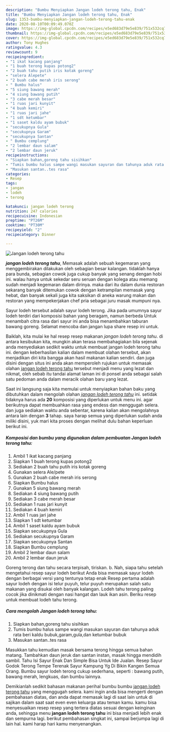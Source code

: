 ```yaml
---
description: "Bumbu Menyiapkan Jangan lodeh terong tahu, Enak"
title: "Bumbu Menyiapkan Jangan lodeh terong tahu, Enak"
slug: 1353-bumbu-menyiapkan-jangan-lodeh-terong-tahu-enak
date: 2020-08-10T00:09:49.070Z
image: https://img-global.cpcdn.com/recipes/e5ed683d79e5e839/751x532cq70/jangan-lodeh-terong-tahu-foto-resep-utama.jpg
thumbnail: https://img-global.cpcdn.com/recipes/e5ed683d79e5e839/751x532cq70/jangan-lodeh-terong-tahu-foto-resep-utama.jpg
cover: https://img-global.cpcdn.com/recipes/e5ed683d79e5e839/751x532cq70/jangan-lodeh-terong-tahu-foto-resep-utama.jpg
author: Tony Hughes
ratingvalue: 4.3
reviewcount: 9
recipeingredient:
- "1 ikat kacang panjang"
- "1 buah terong kupas potong2"
- "2 buah tahu putih iris kotak goreng"
- "selera Alepete"
- "2 buah cabe merah iris serong"
- " Bumbu halus"
- "5 siung bawang merah"
- "4 siung bawang putih"
- "3 cabe merah besar"
- "1 ruas jari kunyit"
- "4 buah kemiri"
- "1 ruas jari jahe"
- "1 sdt ketumbar"
- "1 saset kaldu ayam bubuk"
- "secukupnya Gula"
- "secukupnya Garam"
- "secukupnya Santan"
- " Bumbu cemplung"
- "2 lembar daun salam"
- "2 lembar daun jeruk"
recipeinstructions:
- "Siapkan bahan,goreng tahu sisihkan"
- "Tumis bumbu halus sampe wangi masukan sayuran dan tahunya aduk rata beri kaldu bubuk,garam,gula,dan ketumbar bubuk"
- "Masukan santan..tes rasa"
categories:
- Resep
tags:
- jangan
- lodeh
- terong

katakunci: jangan lodeh terong 
nutrition: 247 calories
recipecuisine: Indonesian
preptime: "PT26M"
cooktime: "PT30M"
recipeyield: "2"
recipecategory: Dinner

---
```



![Jangan lodeh terong tahu](https://img-global.cpcdn.com/recipes/e5ed683d79e5e839/751x532cq70/jangan-lodeh-terong-tahu-foto-resep-utama.jpg)

<b><i>jangan lodeh terong tahu</i></b>, Memasak adalah sebuah kegemaran yang menggembirakan dilakukan oleh sebagian besar kalangan. tidaklah hanya para bunda, sebagian cowok juga cukup banyak yang senang dengan hobi ini. walau hanya untuk sekedar seru seruan dengan kolega atau memang sudah menjadi kegemaran dalam dirinya. maka dari itu dalam dunia restoran sekarang banyak ditemukan cowok dengan ketrampilan memasak yang hebat, dan banyak sekali juga kita saksikan di aneka warung makan dan restoran yang mempekerjakan chef pria sebagai juru masak mumpuni nya.

Sayur lodeh tersebut adalah sayur lodeh terong. Jika pada umumnya sayur lodeh terdiri dari komposisi bahan yang beragam, namun berbeda Untuk menambah citra rasa dari sayur ini anda bisa menambahkan taburan bawang goreng. Selamat mencoba dan jangan lupa share resep ini untuk.

Baiklah, kita mulai ke hal resep resep makanan <i>jangan lodeh terong tahu</i>. di antara kesibukan kita, mungkin akan terasa membahagiakan bila sejenak anda menyediakan sedikit waktu untuk membuat jangan lodeh terong tahu ini. dengan keberhasilan kalian dalam membuat olahan tersebut, akan menjadikan diri kita bangga akan hasil makanan kalian sendiri. dan juga disini dengan situs ini anda akan memperoleh rujukan untuk memasak olahan <u>jangan lodeh terong tahu</u> tersebut menjadi menu yang lezat dan nikmat, oleh sebab itu tandai alamat laman ini di ponsel anda sebagai salah satu pedoman anda dalam meracik olahan baru yang lezat.


Saat ini langsung saja kita memulai untuk menyiapkan bahan baku yang dibutuhkan dalam mengolah olahan <u><i>jangan lodeh terong tahu</i></u> ini. setidak tidaknya harus ada <b>20</b> komposisi yang diperlukan untuk menu ini. agar berikutnya dapat membuahkan rasa yang endess dan menggugah selera. dan juga sediakan waktu anda sebentar, karena kalian akan mengolahnya antara lain dengan <b>3</b> tahap. saya harap semua yang diperlukan sudah anda miliki disini, yuk mari kita proses dengan melihat dulu bahan keperluan berikut ini.

<!--inarticleads1-->

##### Komposisi dan bumbu yang digunakan dalam pembuatan Jangan lodeh terong tahu:

1. Ambil 1 ikat kacang panjang
1. Siapkan 1 buah terong kupas potong2
1. Sediakan 2 buah tahu putih iris kotak goreng
1. Gunakan selera Ale/pete
1. Gunakan 2 buah cabe merah iris serong
1. Siapkan  Bumbu halus
1. Gunakan 5 siung bawang merah
1. Sediakan 4 siung bawang putih
1. Sediakan 3 cabe merah besar
1. Sediakan 1 ruas jari kunyit
1. Sediakan 4 buah kemiri
1. Ambil 1 ruas jari jahe
1. Siapkan 1 sdt ketumbar
1. Ambil 1 saset kaldu ayam bubuk
1. Siapkan secukupnya Gula
1. Sediakan secukupnya Garam
1. Siapkan secukupnya Santan
1. Siapkan  Bumbu cemplung
1. Ambil 2 lembar daun salam
1. Ambil 2 lembar daun jeruk


Goreng terong dan tahu secara terpisah, tiriskan. b. Nah, siapa tahu setelah mengetahui resep sayur lodeh berikut Anda bisa memasak sayur lodeh dengan berbagai versi yang tentunya tetap enak Resep pertama adalah sayur lodeh dengan isi telur puyuh, telur puyuh merupakan salah satu makanan yang disukai oleh banyak kalangan. Lodeh tahu terong paling cocok jika dinikmati dengan nasi hangat dan lauk ikan asin. Beriku resep untuk membuat lodeh tahu terong. 

<!--inarticleads2-->

##### Cara mengolah Jangan lodeh terong tahu:

1. Siapkan bahan,goreng tahu sisihkan
1. Tumis bumbu halus sampe wangi masukan sayuran dan tahunya aduk rata beri kaldu bubuk,garam,gula,dan ketumbar bubuk
1. Masukan santan..tes rasa


Masukkan tahu kemudian masak bersama terong hingga semua bahan matang. Tambahkan daun jeruk dan santan instan, masak hingga mendidih sambil. Tahu Isi Sayur Enak Dan Simple Bisa Untuk Ide Jualan. Resep Sayur Godok Terong Tempe Terenak Sayur Kampung Yg Di Bikin Kangen Semua Orang. Bumbu sayur lodeh terong cukup sederhana, seperti : bawang putih, bawang merah, lengkuas, dan bumbu lainnya. 

Demikianlah sedikit bahasan makanan perihal bumbu bumbu <u>jangan lodeh terong tahu</u> yang menggugah selera. kami ingin anda bisa mengerti dengan pembahasan diatas, dan anda dapat memasak lagi di saat lain untuk di sajikan dalam saat saat even even keluarga atau teman kamu. kamu bisa menyesuaikan resep resep yang tertera diatas sesuai dengan keinginan anda, sehingga menu <b>jangan lodeh terong tahu</b> ini bisa menjadi lebih enak dan sempurna lagi. berikut pembahasan singkat ini, sampai berjumpa lagi di lain hal. kami harap hari kamu menyenangkan.
